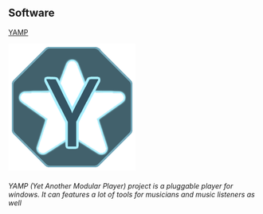 <div data-type="ad" data-publisher="fstarred.github.io" data-format="728x90" data-zone="ros" data-tags="music%2caudio%2cmedia%2cplayer"></div> 

## Software
[YAMP](https://fstarred.github.io/yamp/)

[![yamp_logo](/assets/yamp/yamp_logo.png)](https://github.com/fstarred/yamp/releases)
###### YAMP (Yet Another Modular Player) project is a pluggable player for windows. It can features a lot of tools for musicians and music listeners as well

<div data-type="ad" data-publisher="fstarred.github.io" data-format="300x250" data-zone="ros" data-tags="music%2caudio%2clogging"></div> 
